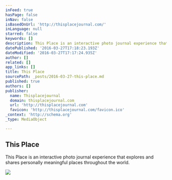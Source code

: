 ```yaml
---
inFeed: true
hasPage: false
inNav: false
isBasedOnUrl: 'http://thisplacejournal.com/'
inLanguage: null
starred: false
keywords: []
description: This Place is an interactive photo journal experience that explores and shares personally meaningful places throughout the world.
datePublished: '2016-03-27T17:18:23.193Z'
dateModified: '2016-03-27T17:17:24.935Z'
author: []
related: []
app_links: []
title: This Place
sourcePath: _posts/2016-03-27-this-place.md
published: true
authors: []
publisher:
  name: Thisplacejournal
  domain: thisplacejournal.com
  url: 'http://thisplacejournal.com'
  favicon: 'http://thisplacejournal.com/favicon.ico'
_context: 'http://schema.org'
_type: MediaObject

---
```

<article style=""><h1>This Place</h1><p>This Place is an interactive photo journal experience that explores and shares personally meaningful places throughout the world.</p><img src="http://thisplacejournal.com/img/share-thisplace.jpg" /></article>